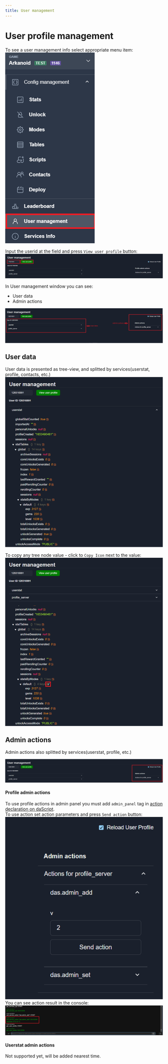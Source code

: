 ```yaml
---
title: User management
---
```


# User profile management  
To see a user management info select appropriate menu item:  
![User management](./images/user-management.png)

Input the userid at the field and press `View user profile` button:
![User data](./images/choose-user-data.png)

In User management window you can see:
* User data
* Admin actions

![User data](./images/user-data.png)

## User data
User data is presented as tree-view, and splitted by services(userstat, profile, contacts, etc.)  
![Userstat data](./images/userstat-user-data.png)

To copy any tree node value - click to `Copy Icon` next to the value:  
![Value copy](./images/user-info-value-copy.png)

## Admin actions
Admin actions also splitted by services(userstat, profile, etc.)  

![Admin actions](./images/admin-actions.png)
#### Profile admin actions
To use profile actions in admin panel you must add `admin_panel` tag in [action declaration on daScript](../configs-format/profile-config-format.md).  
To use action set action parameters and press `Send action` button:  
![Admin actions](./images/send-admin-actions.png)  
You can see action result in the console:  
![Admin actions](./images/admin-actions-result.png)


#### Userstat admin actions
Not supported yet, will be added nearest time.